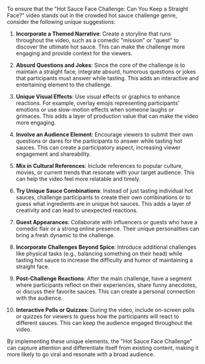 To ensure that the "Hot Sauce Face Challenge: Can You Keep a Straight Face?" video stands out in the crowded hot sauce challenge genre, consider the following unique suggestions:

1. **Incorporate a Themed Narrative**: Create a storyline that runs throughout the video, such as a comedic "mission" or "quest" to discover the ultimate hot sauce. This can make the challenge more engaging and provide context for the viewers.

2. **Absurd Questions and Jokes**: Since the core of the challenge is to maintain a straight face, integrate absurd, humorous questions or jokes that participants must answer while tasting. This adds an interactive and entertaining element to the challenge.

3. **Unique Visual Effects**: Use visual effects or graphics to enhance reactions. For example, overlay emojis representing participants' emotions or use slow-motion effects when someone laughs or grimaces. This adds a layer of production value that can make the video more engaging.

4. **Involve an Audience Element**: Encourage viewers to submit their own questions or dares for the participants to answer while tasting hot sauces. This can create a participatory aspect, increasing viewer engagement and shareability.

5. **Mix in Cultural References**: Include references to popular culture, movies, or current trends that resonate with your target audience. This can help the video feel more relatable and timely.

6. **Try Unique Sauce Combinations**: Instead of just tasting individual hot sauces, challenge participants to create their own combinations or to guess what ingredients are in unique hot sauces. This adds a layer of creativity and can lead to unexpected reactions.

7. **Guest Appearances**: Collaborate with influencers or guests who have a comedic flair or a strong online presence. Their unique personalities can bring a fresh dynamic to the challenge.

8. **Incorporate Challenges Beyond Spice**: Introduce additional challenges like physical tasks (e.g., balancing something on their head) while tasting hot sauce to increase the difficulty and humor of maintaining a straight face.

9. **Post-Challenge Reactions**: After the main challenge, have a segment where participants reflect on their experiences, share funny anecdotes, or discuss their favorite sauces. This can create a personal connection with the audience.

10. **Interactive Polls or Quizzes**: During the video, include on-screen polls or quizzes for viewers to guess how the participants will react to different sauces. This can keep the audience engaged throughout the video.

By implementing these unique elements, the "Hot Sauce Face Challenge" can capture attention and differentiate itself from existing content, making it more likely to go viral and resonate with a broad audience.